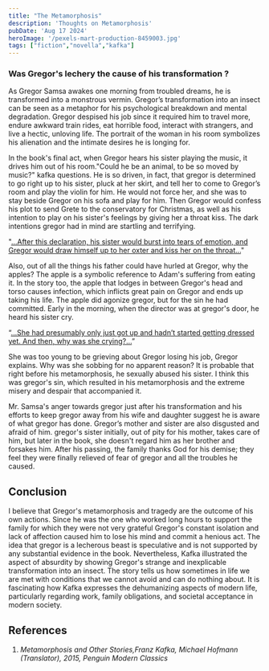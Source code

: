 ```yaml
---
title: "The Metamorphosis"
description: 'Thoughts on Metamorphosis'
pubDate: 'Aug 17 2024'
heroImage: '/pexels-mart-production-8459003.jpg'
tags: ["fiction","novella","kafka"] 
---
```

### Was Gregor's lechery the cause of his transformation ?

As Gregor Samsa awakes one morning from troubled dreams, he is transformed into a monstrous vermin. Gregor’s transformation into an insect can be seen as a metaphor for his psychological breakdown and mental degradation. Gregor despised his job since it required him to travel more, endure awkward train rides, eat horrible food, interact with strangers, and live a hectic, unloving life. The portrait of the woman in his room symbolizes his alienation and the intimate desires he is longing for.

In the book's final act, when Gregor hears his sister playing the music, it drives him out of his room."Could he be an animal, to be so moved by music?" kafka questions. He is so driven, in fact, that gregor is determined to go right up to his sister, pluck at her skirt, and tell her to come to Gregor’s room and play the violin for him. He would not force her, and she was to stay beside Gregor on his sofa and play for him. Then Gregor would confess his plot to send Grete to the conservatory for Christmas, as well as his intention to play on his sister's feelings by giving her a throat kiss. The dark intentions gregor had in mind are startling and terrifying. 

"<u>...After this declaration, his sister would burst into tears of emotion, and Gregor would draw himself up to her oxter and kiss her on the throat...</u>"

Also, out of all the things his father could have hurled at Gregor, why the apples? The apple is a symbolic reference to Adam's suffering from eating it. In the story too, the apple that lodges in between Gregor's head and torso causes infection, which inflicts great pain on Gregor and ends up taking his life. The apple did agonize gregor, but for the sin he had committed. Early in the morning, when the director was at gregor's door, he heard his sister cry.

“<u>...She had presumably only just got up and hadn’t started getting dressed yet. And then, why was she crying?...</u>”

She was too young to be grieving about Gregor losing his job, Gregor explains. Why was she sobbing for no apparent reason? It is probable that right before his metamorphosis, he sexually abused his sister. I think this was gregor's sin, which resulted in his metamorphosis and the extreme misery and despair that accompanied it.

Mr. Samsa's anger towards gregor just after his transformation and his efforts to keep gregor away from his wife and daughter suggest he is aware of what gregor has done. Gregor’s mother and sister are also disgusted and afraid of him. gregor's sister initially, out of pity for his mother, takes care of him, but later in the book, she doesn't regard him as her brother and forsakes him. After his passing, the family thanks God for his demise; they feel they were finally relieved of fear of gregor and all the troubles he caused.

## Conclusion

I believe that Gregor's metamorphosis and tragedy are the outcome of his own actions. Since he was the one who worked long hours to support the family for which they were not very grateful Gregor's constant isolation and lack of affection caused him to lose his mind and commit a henious act. The idea that gregor is a lecherous beast is speculative and is not supported by any substantial evidence in the book. Nevertheless, Kafka illustrated the aspect of absurdity by showing Gregor's strange and inexplicable transformation into an insect. The story tells us how sometimes in life we are met with conditions that we cannot avoid and can do nothing about. It is fascinating how Kafka expresses the dehumanizing aspects of modern life, particularly regarding work, family obligations, and societal acceptance in modern society.

## References
1. <i>Metamorphosis and Other Stories,Franz Kafka, Michael Hofmann (Translator), 2015, Penguin Modern Classics</i>
